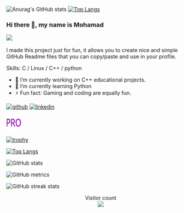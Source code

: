 ![Anurag's GitHub stats](https://github-readme-stats.vercel.app/api?username=zolfagharipour&show_icons=true&show=prs_merged,prs_merged_percentage&rank_icon=percentile&theme=calm_pink)
[![Top Langs](https://github-readme-stats.vercel.app/api/top-langs/?username=zolfagharipour&layout=donut&theme=calm_pink)](https://github.com/zolfagharipour/github-readme-stats)



### Hi there 👋, my name is Mohamad
![](https://arturssmirnovs.github.io/github-profile-readme-generator/images/banner.png)

I made this project just for fun, it allows you to create nice and simple GitHub Readme files that you can copy/paste and use in your profile.

Skills: C / Linux / C++ / python

- 🔭 I’m currently working on C++ educational projects. 
- 🌱 I’m currently learning Python 
- ⚡ Fun fact: Gaming and coding are equally fun. 


[<img src='https://cdn.jsdelivr.net/npm/simple-icons@3.0.1/icons/github.svg' alt='github' height='40'>](https://github.com/https://github.com/zolfagharipour)  [<img src='https://cdn.jsdelivr.net/npm/simple-icons@3.0.1/icons/linkedin.svg' alt='linkedin' height='40'>](https://www.linkedin.com/in/https://www.linkedin.com/in/mohamad-zolfaghari-2a279419b//)  

<a href='https://github.com/pricing'><img src='https://raw.githubusercontent.com/acervenky/animated-github-badges/master/assets/pro.gif' width='40' height='40'></a> 

[![trophy](https://github-profile-trophy.vercel.app/?username=https://github.com/zolfagharipour)](https://github.com/ryo-ma/github-profile-trophy)

[![Top Langs](https://github-readme-stats.vercel.app/api/top-langs/?username=https://github.com/zolfagharipour)](https://github.com/anuraghazra/github-readme-stats)

![GitHub stats](https://github-readme-stats.vercel.app/api?username=https://github.com/zolfagharipour&show_icons=true&count_private=true)  

![GitHub metrics](https://metrics.lecoq.io/https://github.com/zolfagharipour)  

![GitHub streak stats](https://streak-stats.demolab.com/?user=https://github.com/zolfagharipour)  

<p align="center"> 
  Visitor count<br>
  <img src="https://profile-counter.glitch.me/zolfagharipour/count.svg" />
</p>
